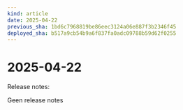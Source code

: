 ```yaml
---
kind: article
date: 2025-04-22
previous_sha: 1bd6c7968819be86eec3124a06e887f3b2346f45
deployed_sha: b517a9cb54b9a6f837fa0adc09788b59d62f0255
---
```


# 2025-04-22

Release notes:

Geen release notes
